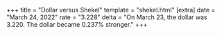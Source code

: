 +++
title = "Dollar versus Shekel"
template = "shekel.html"
[extra]
date = "March 24, 2022"
rate = "3.228"
delta = "On March 23, the dollar was 3.220. The dollar became 0.237% stronger."
+++
